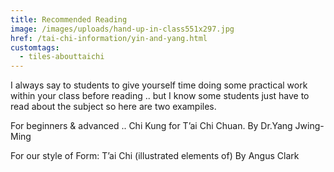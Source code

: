 ```yaml
---
title: Recommended Reading
image: /images/uploads/hand-up-in-class551x297.jpg
href: /tai-chi-information/yin-and-yang.html
customtags:
  - tiles-abouttaichi
---
```

I always say to students to give yourself time doing some practical work within your class before reading .. but I know some students just have to read about the subject so here are two exampiles.

For beginners & advanced ..  Chi Kung for T’ai Chi Chuan. By Dr.Yang Jwing-Ming

For our style of Form:  T’ai Chi (illustrated elements of) By Angus Clark